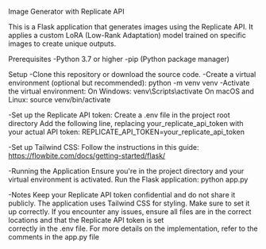 Image Generator with Replicate API

This is a Flask application that generates images using the Replicate API. It applies a custom LoRA (Low-Rank Adaptation) model trained on specific images to create unique outputs.

Prerequisites
-Python 3.7 or higher
-pip (Python package manager)

Setup
-Clone this repository or download the source code.
-Create a virtual environment (optional but recommended):
  python -m venv venv
-Activate the virtual environment:
  On Windows: venv\Scripts\activate
  On macOS and Linux: source venv/bin/activate
  
-Set up the Replicate API token:
  Create a .env file in the project root directory
  Add the following line, replacing your_replicate_api_token with your actual API token:
    REPLICATE_API_TOKEN=your_replicate_api_token
    
-Set up Tailwind CSS:
  Follow the instructions in this guide: https://flowbite.com/docs/getting-started/flask/
  
-Running the Application
  Ensure you're in the project directory and your virtual environment is activated.
  Run the Flask application:
    python app.py
    
-Notes
  Keep your Replicate API token confidential and do not share it publicly.
  The application uses Tailwind CSS for styling. Make sure to set it up correctly.
  If you encounter any issues, ensure all files are in the correct locations and that the Replicate API token is set   
  correctly in the .env file.
  For more details on the implementation, refer to the comments in the app.py file
